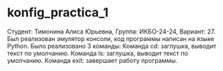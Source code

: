# konfig_practica_1
Студент: Тимонина Алиса Юрьевна, Группа: ИКБО-24-24, Вариант: 27.
Был реализован эмулятор консоли, код программы написан на языке Python.
Было реализовано 3 команды:
Команда cd: заглушка, выводит текст по умолчанию.
Команда ls: заглушка, выводит текст по умолчанию.
Команда exit: завершает работу программы.
